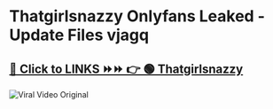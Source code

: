 
 # Thatgirlsnazzy Onlyfans Leaked - Update Files vjagq

## <h2><a href="https://clipsfans.com/Thatgirlsnazzy&ref=git">🔗 Click to LINKS ⏩⏩ 👉 🟢 Thatgirlsnazzy </a></h2>

<a href="https://clipsfans.com/Thatgirlsnazzy&ref=git" rel="nofollow" data-target="animated-image.originalLink"><img src="https://i.ibb.co.com/xMMVF88/686577567.gif" alt="Viral Video Original" style="max-width: 100%; display: inline-block;" data-target="animated-image.originalImage"></a>

